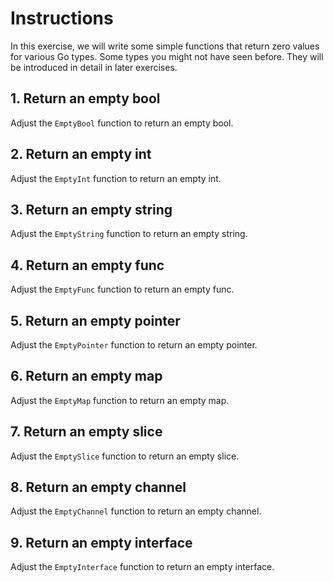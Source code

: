 # Instructions

In this exercise, we will write some simple functions that return zero values for various Go types. Some types
you might not have seen before. They will be introduced in detail in later exercises.

## 1. Return an empty bool

Adjust the `EmptyBool` function to return an empty bool.

## 2. Return an empty int

Adjust the `EmptyInt` function to return an empty int.

## 3. Return an empty string

Adjust the `EmptyString` function to return an empty string.

## 4. Return an empty func

Adjust the `EmptyFunc` function to return an empty func.

## 5. Return an empty pointer

Adjust the `EmptyPointer` function to return an empty pointer.

## 6. Return an empty map

Adjust the `EmptyMap` function to return an empty map.

## 7. Return an empty slice

Adjust the `EmptySlice` function to return an empty slice.

## 8. Return an empty channel

Adjust the `EmptyChannel` function to return an empty channel.

## 9. Return an empty interface

Adjust the `EmptyInterface` function to return an empty interface.
